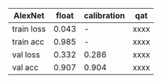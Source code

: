 |  AlexNet  |float| calibration |  qat |
|-----------|-----|-------------|------|
| train loss|0.043|     -    | xxxx |
| train acc |0.985|     -    | xxxx |
| val loss  |0.332|     0.286   | xxxx |
| val acc   |0.907|     0.904   | xxxx |
